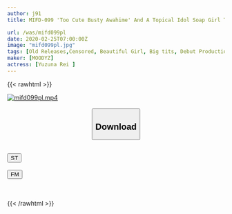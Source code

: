 ```yaml
---
author: j91
title: MIFD-099 'Too Cute Busty Awahime' And A Topical Idol Soap Girl Turned Av! Kumamoto's No.1 Hoodle With Outstanding Charm Is Debuted In MOODYZ! Rei Yuzuna

url: /was/mifd099pl
date: 2020-02-25T07:00:00Z
image: "mifd099pl.jpg"
tags: [Old Releases,Censored, Beautiful Girl, Big tits, Debut Production, Mini, Prostitutes, Soapland]
maker: [MOODYZ]
actress: [Yuzuna Rei ]
---
```



{{< rawhtml >}}

<div class="video" data-videoid="pdwdQvwJyzfrMqo">
    <a href="javascript:;">
        <img src="/was/mifd099pl/mifd099pl.jpg" width="WIDTH" height="HEIGHT" alt="mifd099pl.mp4" loading="lazy">
    </a>
</div>

<script type="text/javascript" src="https://j91.asia/asset/on-demand-st.js"></script>

<br>
  <link rel="stylesheet" href="https://j91.asia/asset/bs5.css">
  
  <center>
  <button class="btn btn-primary" type="button" data-bs-toggle="collapse" data-bs-target=".multi-collapse" aria-expanded="false" aria-controls="multiCollapseExample1 multiCollapseExample2"><h2>Download</h2></button></center>
</p>
<div class="row">
  <div class="col">
    <div class="collapse multi-collapse" id="multiCollapseExample1">
      <div class="card card-body">
	      	      <br>
<div class="buttons">  
<a href="https://streamtape.to/v/pdwdQvwJyzfrMqo" target="_blank"><button class="btn-hover color-3"><i class="fa fa-download"></i> ST</button></a></div>
    </div>
  </div>
</div>
  <div class="col">
    <div class="collapse multi-collapse" id="multiCollapseExample2">
      <div class="card card-body">
	      <br>
<div class="buttons">
    <a href="https://filemoon.sx/d/jqxmn4nkt4yb" target="_blank"><button class="btn-hover color-8"><i class="fa fa-download"></i> FM</button></a></div>
<br><br>
      </div>
    </div>
  </div>
</div>

{{< /rawhtml >}}